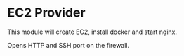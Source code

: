 # EC2 Provider
This module will create EC2, install docker and start nginx.

Opens HTTP and SSH port on the firewall.